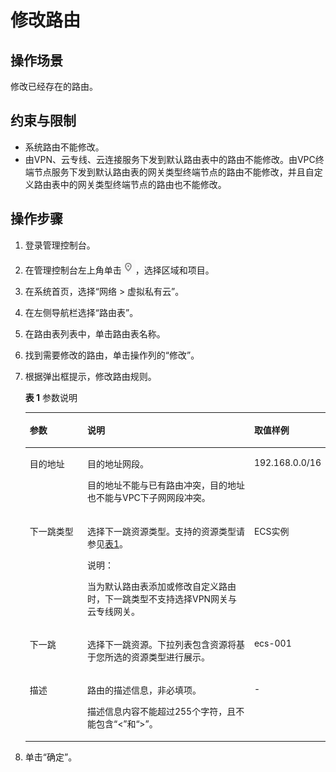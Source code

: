# 修改路由<a name="vpc_route01_0011"></a>

## 操作场景<a name="zh-cn_topic_0212076966_section88045205218"></a>

修改已经存在的路由。

## 约束与限制<a name="section43093116221"></a>

-   系统路由不能修改。
-   由VPN、云专线、云连接服务下发到默认路由表中的路由不能修改。由VPC终端节点服务下发到默认路由表的网关类型终端节点的路由不能修改，并且自定义路由表中的网关类型终端节点的路由也不能修改。

## 操作步骤<a name="zh-cn_topic_0212076966_section8800516525"></a>

1.  登录管理控制台。
2.  在管理控制台左上角单击![](figures/icon-region.png)，选择区域和项目。
3.  在系统首页，选择“网络 \> 虚拟私有云”。
4.  在左侧导航栏选择“路由表”。
5.  在路由表列表中，单击路由表名称。
6.  找到需要修改的路由，单击操作列的“修改”。
7.  根据弹出框提示，修改路由规则。

    **表 1**  参数说明

    <a name="zh-cn_topic_0212076966_table184241328144114"></a>
    <table><thead align="left"><tr id="vpc_route01_0006_zh-cn_topic_0212076961_row1642415282418"><th class="cellrowborder" valign="top" width="19.24%" id="mcps1.2.4.1.1"><p id="vpc_route01_0006_zh-cn_topic_0212076961_p642462804110"><a name="vpc_route01_0006_zh-cn_topic_0212076961_p642462804110"></a><a name="vpc_route01_0006_zh-cn_topic_0212076961_p642462804110"></a>参数</p>
    </th>
    <th class="cellrowborder" valign="top" width="55.7%" id="mcps1.2.4.1.2"><p id="vpc_route01_0006_zh-cn_topic_0212076961_p1042452844118"><a name="vpc_route01_0006_zh-cn_topic_0212076961_p1042452844118"></a><a name="vpc_route01_0006_zh-cn_topic_0212076961_p1042452844118"></a>说明</p>
    </th>
    <th class="cellrowborder" valign="top" width="25.06%" id="mcps1.2.4.1.3"><p id="vpc_route01_0006_zh-cn_topic_0212076961_p9424162814413"><a name="vpc_route01_0006_zh-cn_topic_0212076961_p9424162814413"></a><a name="vpc_route01_0006_zh-cn_topic_0212076961_p9424162814413"></a>取值样例</p>
    </th>
    </tr>
    </thead>
    <tbody><tr id="vpc_route01_0006_zh-cn_topic_0212076961_row84248284419"><td class="cellrowborder" valign="top" width="19.24%" headers="mcps1.2.4.1.1 "><p id="vpc_route01_0006_zh-cn_topic_0212076961_p44241528184110"><a name="vpc_route01_0006_zh-cn_topic_0212076961_p44241528184110"></a><a name="vpc_route01_0006_zh-cn_topic_0212076961_p44241528184110"></a>目的地址</p>
    </td>
    <td class="cellrowborder" valign="top" width="55.7%" headers="mcps1.2.4.1.2 "><p id="vpc_route01_0006_zh-cn_topic_0212076961_p77516299464"><a name="vpc_route01_0006_zh-cn_topic_0212076961_p77516299464"></a><a name="vpc_route01_0006_zh-cn_topic_0212076961_p77516299464"></a>目的地址网段。</p>
    <p id="vpc_route01_0006_zh-cn_topic_0212076961_p24241428114118"><a name="vpc_route01_0006_zh-cn_topic_0212076961_p24241428114118"></a><a name="vpc_route01_0006_zh-cn_topic_0212076961_p24241428114118"></a>目的地址不能与已有路由冲突，目的地址也不能与VPC下子网网段冲突。</p>
    </td>
    <td class="cellrowborder" valign="top" width="25.06%" headers="mcps1.2.4.1.3 "><p id="vpc_route01_0006_zh-cn_topic_0212076961_p11109151318450"><a name="vpc_route01_0006_zh-cn_topic_0212076961_p11109151318450"></a><a name="vpc_route01_0006_zh-cn_topic_0212076961_p11109151318450"></a>192.168.0.0/16</p>
    </td>
    </tr>
    <tr id="vpc_route01_0006_zh-cn_topic_0212076961_row4424928184112"><td class="cellrowborder" valign="top" width="19.24%" headers="mcps1.2.4.1.1 "><p id="vpc_route01_0006_zh-cn_topic_0212076961_p24241128144118"><a name="vpc_route01_0006_zh-cn_topic_0212076961_p24241128144118"></a><a name="vpc_route01_0006_zh-cn_topic_0212076961_p24241128144118"></a>下一跳类型</p>
    </td>
    <td class="cellrowborder" valign="top" width="55.7%" headers="mcps1.2.4.1.2 "><p id="vpc_route01_0006_zh-cn_topic_0212076961_p842432815415"><a name="vpc_route01_0006_zh-cn_topic_0212076961_p842432815415"></a><a name="vpc_route01_0006_zh-cn_topic_0212076961_p842432815415"></a>选择下一跳资源类型。支持的资源类型请参见<a href="路由表简介-0.md#zh-cn_topic_0212076956_table1727714140542">表1</a>。</p>
    <div class="note" id="vpc_route01_0006_zh-cn_topic_0212076961_note877217403918"><a name="vpc_route01_0006_zh-cn_topic_0212076961_note877217403918"></a><a name="vpc_route01_0006_zh-cn_topic_0212076961_note877217403918"></a><span class="notetitle"> 说明： </span><div class="notebody"><p id="vpc_route01_0006_zh-cn_topic_0212076961_p077214193915"><a name="vpc_route01_0006_zh-cn_topic_0212076961_p077214193915"></a><a name="vpc_route01_0006_zh-cn_topic_0212076961_p077214193915"></a>当为默认路由表添加或修改自定义路由时，下一跳类型不支持选择VPN网关与云专线网关。</p>
    </div></div>
    </td>
    <td class="cellrowborder" valign="top" width="25.06%" headers="mcps1.2.4.1.3 "><p id="vpc_route01_0006_zh-cn_topic_0212076961_p6437214114510"><a name="vpc_route01_0006_zh-cn_topic_0212076961_p6437214114510"></a><a name="vpc_route01_0006_zh-cn_topic_0212076961_p6437214114510"></a>ECS实例</p>
    </td>
    </tr>
    <tr id="vpc_route01_0006_zh-cn_topic_0212076961_row194242280417"><td class="cellrowborder" valign="top" width="19.24%" headers="mcps1.2.4.1.1 "><p id="vpc_route01_0006_zh-cn_topic_0212076961_p10424162813411"><a name="vpc_route01_0006_zh-cn_topic_0212076961_p10424162813411"></a><a name="vpc_route01_0006_zh-cn_topic_0212076961_p10424162813411"></a>下一跳</p>
    </td>
    <td class="cellrowborder" valign="top" width="55.7%" headers="mcps1.2.4.1.2 "><p id="vpc_route01_0006_zh-cn_topic_0212076961_p83781721161712"><a name="vpc_route01_0006_zh-cn_topic_0212076961_p83781721161712"></a><a name="vpc_route01_0006_zh-cn_topic_0212076961_p83781721161712"></a>选择下一跳资源。下拉列表包含资源将基于您所选的资源类型进行展示。</p>
    </td>
    <td class="cellrowborder" valign="top" width="25.06%" headers="mcps1.2.4.1.3 "><p id="vpc_route01_0006_zh-cn_topic_0212076961_p184241285417"><a name="vpc_route01_0006_zh-cn_topic_0212076961_p184241285417"></a><a name="vpc_route01_0006_zh-cn_topic_0212076961_p184241285417"></a>ecs-001</p>
    </td>
    </tr>
    <tr id="vpc_route01_0006_zh-cn_topic_0212076961_row7424202824114"><td class="cellrowborder" valign="top" width="19.24%" headers="mcps1.2.4.1.1 "><p id="vpc_route01_0006_zh-cn_topic_0212076961_p16424142804110"><a name="vpc_route01_0006_zh-cn_topic_0212076961_p16424142804110"></a><a name="vpc_route01_0006_zh-cn_topic_0212076961_p16424142804110"></a>描述</p>
    </td>
    <td class="cellrowborder" valign="top" width="55.7%" headers="mcps1.2.4.1.2 "><p id="vpc_route01_0006_zh-cn_topic_0212076961_p642416281415"><a name="vpc_route01_0006_zh-cn_topic_0212076961_p642416281415"></a><a name="vpc_route01_0006_zh-cn_topic_0212076961_p642416281415"></a>路由的描述信息，非必填项。</p>
    <p id="vpc_route01_0006_zh-cn_topic_0212076961_p34241281416"><a name="vpc_route01_0006_zh-cn_topic_0212076961_p34241281416"></a><a name="vpc_route01_0006_zh-cn_topic_0212076961_p34241281416"></a>描述信息内容不能超过255个字符，且不能包含“&lt;”和“&gt;”。</p>
    </td>
    <td class="cellrowborder" valign="top" width="25.06%" headers="mcps1.2.4.1.3 "><p id="vpc_route01_0006_zh-cn_topic_0212076961_p1742411289419"><a name="vpc_route01_0006_zh-cn_topic_0212076961_p1742411289419"></a><a name="vpc_route01_0006_zh-cn_topic_0212076961_p1742411289419"></a>-</p>
    </td>
    </tr>
    </tbody>
    </table>

8.  单击“确定”。

